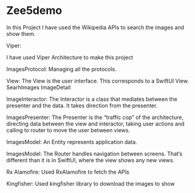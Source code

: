 # Zee5demo

In this Project I have used the Wikipedia APIs to search the images and show them.

Viper: 

I have used Viper Architecture to make this project 

ImagesProtocol: Managing all the protocols.

View: The View is the user interface. This corresponds to a SwiftUI View. SearhImages
ImageDetail

ImageInteractor: The Interactor is a class that mediates between the presenter and the data. It takes direction from the presenter.

ImagesPresenter: The Presenter is the “traffic cop” of the architecture, directing data between the view and interactor, taking user actions and calling to router to move the user between views.

ImagesModel: An Entity represents application data.

ImagesModel: The Router handles navigation between screens. That’s different than it is in SwiftUI, where the view shows any new views.


Rx Alamofire: Used RxAlamofire to fetch the APIs 

Kingfisher: Used kingfisher library to download the images to show
